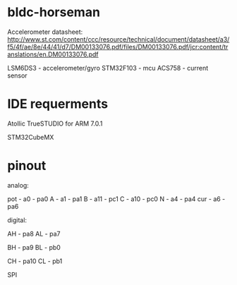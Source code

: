 # bldc-horseman

Accelerometer datasheet:
http://www.st.com/content/ccc/resource/technical/document/datasheet/a3/f5/4f/ae/8e/44/41/d7/DM00133076.pdf/files/DM00133076.pdf/jcr:content/translations/en.DM00133076.pdf

LSM6DS3 - accelerometer/gyro
STM32F103 - mcu
ACS758 - current sensor


# IDE requerments

Atollic TrueSTUDIO for ARM 7.0.1

STM32CubeMX

# pinout

analog:

pot - a0	- pa0
A	- a1	- pa1
B	- a11	- pc1
C	- a10	- pc0
N	- a4	- pa4
cur - a6	- pa6

digital:

AH - pa8
AL - pa7

BH - pa9
BL - pb0

CH - pa10
CL - pb1

SPI